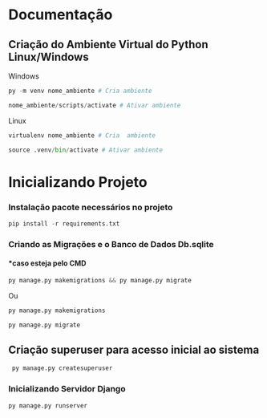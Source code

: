 # Documentação

## Criação do Ambiente Virtual do Python Linux/Windows

Windows

```python
py -m venv nome_ambiente # Cria ambiente

```

```python
nome_ambiente/scripts/activate # Ativar ambiente
```

Linux

```python
virtualenv nome_ambiente # Cria  ambiente
```

```python
source .venv/bin/activate # Ativar ambiente
```

# Inicializando Projeto

### Instalação pacote necessários no projeto

```python
pip install -r requirements.txt
```

### Criando as Migrações e o Banco de Dados Db.sqlite
####  \*caso esteja pelo CMD

```python
py manage.py makemigrations && py manage.py migrate
```

Ou

```python
py manage.py makemigrations
```

```python
py manage.py migrate
```

## Criação superuser para acesso inicial ao sistema

```python
 py manage.py createsuperuser
```

### Inicializando Servidor Django

```python
py manage.py runserver
```

